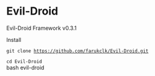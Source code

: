 # Evil-Droid
Evil-Droid Framework  v0.3.1


Install

<code>git clone https://github.com/farukclk/Evil-Droid.git</code></p>
<code>cd Evil-Droid</code><br>
bash evil-droid<br>

